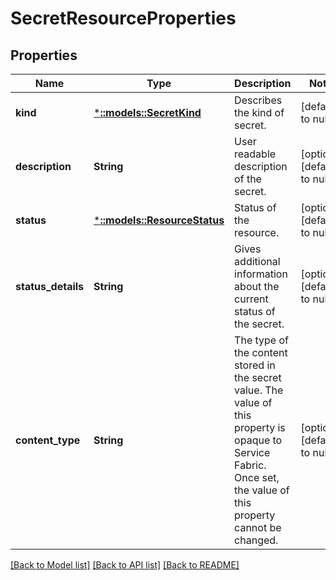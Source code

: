 # SecretResourceProperties

## Properties
Name | Type | Description | Notes
------------ | ------------- | ------------- | -------------
**kind** | [***::models::SecretKind**](SecretKind.md) | Describes the kind of secret. | [default to null]
**description** | **String** | User readable description of the secret. | [optional] [default to null]
**status** | [***::models::ResourceStatus**](ResourceStatus.md) | Status of the resource. | [optional] [default to null]
**status_details** | **String** | Gives additional information about the current status of the secret. | [optional] [default to null]
**content_type** | **String** | The type of the content stored in the secret value. The value of this property is opaque to Service Fabric. Once set, the value of this property cannot be changed. | [optional] [default to null]

[[Back to Model list]](../README.md#documentation-for-models) [[Back to API list]](../README.md#documentation-for-api-endpoints) [[Back to README]](../README.md)


